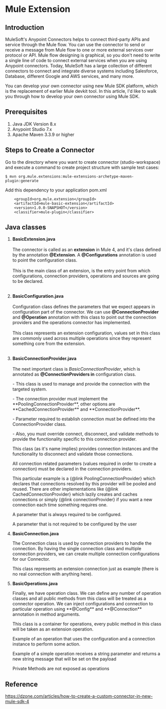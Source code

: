 # Mule Extension

## Introduction

MuleSoft's Anypoint Connectors helps to connect third-party APIs and service through the Mule flow. You can use the connector to send or receive a message from Mule flow to one or more external services over protocol or API. Mule flow designing is graphical, so you don't need to write a single line of code to connect external services when you are using Anypoint connectors. Today, MuleSoft has a large collection of different connectors to connect and integrate diverse systems including Salesforce, Database, different Google and AWS services, and many more.


You can develop your own connector using new Mule SDK platform, which is the replacement of earlier Mule devkit tool. In this article, I'd like to walk you through how to develop your own connector using Mule SDK.


## Prerequisites

1. Java JDK Version 8.x
2. Anypoint Studio 7.x
3. Apache Maven 3.3.9 or higher

## Steps to Create a Connector

Go to the directory where you want to create connector (studio-workspace) and execute a command to create project structure with sample test cases:

`$ mvn org.mule.extensions:mule-extensions-archetype-maven-plugin:generate`


Add this dependency to your application pom.xml

    	<groupId>org.mule.extension</groupId>
    	<artifactId>mule-basic-extension</artifactId>
    	<version>1.0.0-SNAPSHOT</version>
    	<classifier>mule-plugin</classifier>


## Java classes

1.  **BasicExtension.java**
    <br><br>
    The connector is called as an **extension** in Mule 4, and it's class defined by the annotation **@Extension**.
    A **@Configurations** annotation is used to point the configuration class.
    <br><br>
    This is the main class of an extension, is the entry point from which configurations, connection providers, operations and sources are going to be declared.
    <br><br>

2.  **BasicConfiguration.java**
    <br><br>
    Configuration class defines the parameters that we expect appears in configuration part of the connector.
    We can use **@ConnectionProvider** and **@Operation** annotation with this class to point out the connection providers and the operations connector has implemented.
    <br><br>
    This class represents an extension configuration, values set in this class are commonly used across multiple operations since they represent something core from the extension.
    <br><br>

3.  **BasicConnectionProvider.java**
    <br><br>
    The next important class is _BasicConnectionProvider_, which is annotated as **@ConnectionProviders in** configuration class.
    <p> - This class is used to manage and provide the connection with the targeted system. </p>
    <p> - The connection provider must implement the **PoolingConnectionProvider**, other options are **CachedConnectionProvider** and **ConnectionProvider**. </p>
    <p> - Parameter required to establish connection must be defined into the ConnectionProvider class. </p>
    <p> - Also, you must override connect, disconnect, and validate methods to provide the functionality specific to this connection provider.</p>

    <p> This class (as it's name implies) provides connection instances and the functionality to disconnect and validate those connections. </p>
    <p> All connection related parameters (values required in order to create a connection) must be declared in the connection providers. </p>
    <p> This particular example is a {@link PoolingConnectionProvider} which declares that connections resolved by this provider will be pooled and reused.
    	There are other implementations like {@link CachedConnectionProvider} which lazily creates and caches connections or simply {@link connectionProvider} if you want a new connection each time something requires one. </p>
    <p> A parameter that is always required to be configured. </p>
    <p> A parameter that is not required to be configured by the user </p>

4.  **BasicConnection.java**
    <p>	The Connection class is used by connection providers to handle the connection.
    	By having the single connection class and multiple connection providers, we can create multiple connection configurations for our Connector. </p>

    <p> This class represents an extension connection just as example (there is no real connection with anything here). </p>

5.  **BasicOperations.java**
    <p> Finally, we have operation class.
    	We can define any number of operation classes and all public methods from this class will be treated as a connector operation.
    	We can inject configurations and connection to particular operation using **@Config** and **@Connection** annotation in method arguments. </p>
    <p>	This class is a container for operations, every public method in this class will be taken as an extension operation. </p>
    <p>	Example of an operation that uses the configuration and a connection instance to perform some action. </p>
    <p>	Example of a simple operation receives a string parameter and returns a new string message that will be set on the payload </p>
    <p>	Private Methods are not exposed as operations </p>
    
    
## Reference
https://dzone.com/articles/how-to-create-a-custom-connector-in-new-mule-sdk-4 

